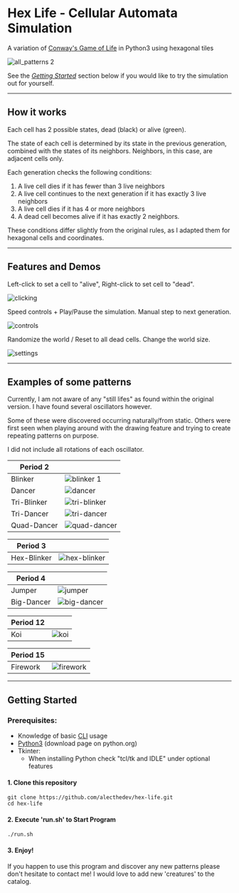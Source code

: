 # Hex Life - Cellular Automata Simulation
A variation of [Conway's Game of Life](https://en.wikipedia.org/wiki/Conway%27s_Game_of_Life) in Python3 using hexagonal tiles

![all_patterns 2](https://github.com/user-attachments/assets/acd61ddf-9584-432c-a224-dc302d63c5d8)


See the _[Getting Started](https://github.com/alecthedev/hex-life?tab=readme-ov-file#getting-started)_ section below if you would like to try the simulation out for yourself.

---

## How it works

Each cell has 2 possible states, dead (black) or alive (green).

The state of each cell is determined by its state in the previous generation, combined with the states of its neighbors.
Neighbors, in this case, are adjacent cells only.

Each generation checks the following conditions:

1. A live cell dies if it has fewer than 3 live neighbors
2. A live cell continues to the next generation if it has exactly 3 live neighbors
3. A live cell dies if it has 4 or more neighbors
4. A dead cell becomes alive if it has exactly 2 neighbors.

These conditions differ slightly from the original rules, as I adapted them for hexagonal cells and coordinates.

---

## Features and Demos

Left-click to set a cell to "alive", Right-click to set cell to "dead".

![clicking](https://github.com/user-attachments/assets/4c5d7558-d893-404b-917c-08977f5a193e)

Speed controls + Play/Pause the simulation. Manual step to next generation.

![controls](https://github.com/user-attachments/assets/ee5fc590-893f-48bf-afad-357f15cb5f18)

Randomize the world / Reset to all dead cells. Change the world size.

![settings](https://github.com/user-attachments/assets/17bb2fbe-864b-40d3-8996-66aee53a360b)

---

## Examples of some patterns

Currently, I am not aware of any "still lifes" as found within the original version. I have found several oscillators however.

Some of these were discovered occurring naturally/from static. Others were first seen when playing around with the drawing feature and trying to create repeating patterns on purpose.

I did not include all rotations of each oscillator.

| **Period 2** |                      |
| ------------ | -------------------- |
| Blinker      |  ![blinker 1](https://github.com/user-attachments/assets/e026ec2a-f12b-41b1-ad87-e1de21dacdeb) |
| Dancer       | ![dancer](https://github.com/user-attachments/assets/facbf688-75fe-4a27-bf17-19dbe6f07138) |
| Tri-Blinker  | ![tri-blinker](https://github.com/user-attachments/assets/5fdf05a6-79fe-4d0d-9fe9-3cbe3f89802d) |  
| Tri-Dancer   | ![tri-dancer](https://github.com/user-attachments/assets/8161ab18-6447-40bb-8c22-f3174cbf3000) |
| Quad-Dancer  | ![quad-dancer](https://github.com/user-attachments/assets/031bda7e-9ddf-4311-96f1-6a02e586743f) |

| **Period 3** |                      |
| ------------ | -------------------- |
| Hex-Blinker  | ![hex-blinker](https://github.com/user-attachments/assets/2abeec16-53d0-445f-861d-a310010e69a5) |

| **Period 4** |                     |
| ------------ | ------------------- |
| Jumper       | ![jumper](https://github.com/user-attachments/assets/d14479be-7dea-425f-8348-e7e481d7596c) |
| Big-Dancer   | ![big-dancer](https://github.com/user-attachments/assets/e42e5c55-0a5e-43af-995f-7fbbb50f1e6b) |

| **Period 12** |              |
| ------------- | ------------ |
| Koi           | ![koi](https://github.com/user-attachments/assets/1e72a036-6f2d-476c-b179-e70b8ada390c) |

| **Period 15** |                   |
| ------------- | ----------------- |
| Firework      | ![firework](https://github.com/user-attachments/assets/061b41a3-beea-4186-b069-dc7813d6968b) |

---

## Getting Started

### Prerequisites:
- Knowledge of basic [CLI](https://en.wikipedia.org/wiki/Command-line_interface) usage
- [Python3](https://www.python.org/downloads/) (download page on python.org)
- Tkinter:
    - When installing Python check "tcl/tk and IDLE" under optional features

#### 1. Clone this repository
```shell
git clone https://github.com/alecthedev/hex-life.git
cd hex-life
```

#### 2. Execute 'run.sh' to Start Program
```shell
./run.sh
```

#### 3. Enjoy!

If you happen to use this program and discover any new patterns please don't hesitate to contact me! I would love to add new 'creatures' to the catalog.

